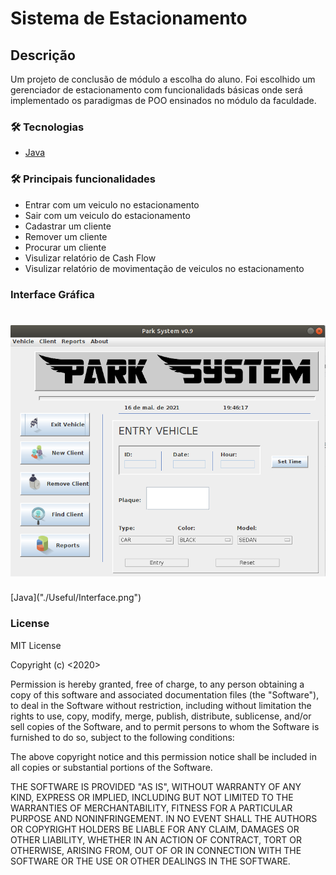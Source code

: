# Sistema de Estacionamento

## Descrição
Um projeto de conclusão de módulo a escolha do aluno. Foi escolhido um gerenciador de estacionamento com funcionalidads básicas onde será implementado os paradigmas de POO ensinados no módulo da faculdade.

### 🛠 Tecnologias
- [Java](https://www.java.com/pt-BR/)

### 🛠 Principais funcionalidades
- Entrar com um veiculo no estacionamento
- Sair com um veiculo do estacionamento
- Cadastrar um cliente
- Remover um cliente
- Procurar um cliente
- Visulizar relatório de Cash Flow
- Visulizar relatório de movimentação de veiculos no estacionamento

### Interface Gráfica
<h1 align="center">
  <img alt="Interface Gráfica" src="./Useful/Interface.png" />
</h1>
[Java]("./Useful/Interface.png")

### License
MIT License

Copyright (c) <2020> <Seu Nome>

Permission is hereby granted, free of charge, to any person obtaining a copy
of this software and associated documentation files (the "Software"), to deal
in the Software without restriction, including without limitation the rights
to use, copy, modify, merge, publish, distribute, sublicense, and/or sell
copies of the Software, and to permit persons to whom the Software is
furnished to do so, subject to the following conditions:

The above copyright notice and this permission notice shall be included in all
copies or substantial portions of the Software.

THE SOFTWARE IS PROVIDED "AS IS", WITHOUT WARRANTY OF ANY KIND, EXPRESS OR
IMPLIED, INCLUDING BUT NOT LIMITED TO THE WARRANTIES OF MERCHANTABILITY,
FITNESS FOR A PARTICULAR PURPOSE AND NONINFRINGEMENT. IN NO EVENT SHALL THE
AUTHORS OR COPYRIGHT HOLDERS BE LIABLE FOR ANY CLAIM, DAMAGES OR OTHER
LIABILITY, WHETHER IN AN ACTION OF CONTRACT, TORT OR OTHERWISE, ARISING FROM,
OUT OF OR IN CONNECTION WITH THE SOFTWARE OR THE USE OR OTHER DEALINGS IN THE
SOFTWARE.
